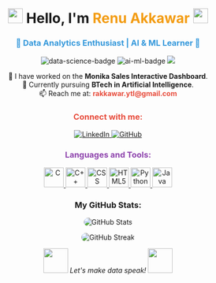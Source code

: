 <!-- Header Section with Animated Wave -->
<h1 align="center">
  <img src="https://media.giphy.com/media/hvRJCLFzcasrR4ia7z/giphy.gif" width="30"> 
  Hello, I'm <span style="color:#f39c12;">Renu Akkawar</span> 
  <img src="https://media.giphy.com/media/hvRJCLFzcasrR4ia7z/giphy.gif" width="30">
</h1>

<h3 align="center" style="color:#3498db;">🌟 Data Analytics Enthusiast | AI & ML Learner 🌟</h3>

<!-- Badge Section -->
<p align="center">
  <img src="https://img.shields.io/badge/Data%20Science-Enthusiast-blue?style=for-the-badge" alt="data-science-badge"/>
  <img src="https://img.shields.io/badge/AI%20%26%20ML-Learning-yellow?style=for-the-badge" alt="ai-ml-badge"/>
  <img src="https://img.shields.io/badge/Python-Intermediate-informational?style=for-the-badge&logo=python"/>
</p>

<!-- About Me Section with Hoverable Mail and Project -->
<p align="center">
  🔭 I have worked on the <strong>Monika Sales Interactive Dashboard</strong>.<br>
  🌱 Currently pursuing <strong>BTech in Artificial Intelligence</strong>.<br>
  📫 Reach me at: <a href="mailto:rakkawar.ytl@gmail.com" style="text-decoration:none;"><strong style="color:#e74c3c;">rakkawar.ytl@gmail.com</strong></a>
</p>

<!-- Social Media Links with Hover Animation -->
<h3 align="center" style="color:#e74c3c;">Connect with me:</h3>
<p align="center">
  <a href="https://linkedin.com/in/renu-akkawar-b84180268/" target="_blank">
    <img src="https://img.shields.io/badge/LinkedIn-0077B5?style=for-the-badge&logo=linkedin&logoColor=white" alt="LinkedIn" style="transition: transform 0.3s;" onmouseover="this.style.transform='scale(1.2)'" onmouseout="this.style.transform='scale(1)'"/>
  </a>
  <a href="https://github.com/renuakkawar" target="_blank">
    <img src="https://img.shields.io/badge/GitHub-181717?style=for-the-badge&logo=github&logoColor=white" alt="GitHub" style="transition: transform 0.3s;" onmouseover="this.style.transform='scale(1.2)'" onmouseout="this.style.transform='scale(1)'"/>
  </a>
</p>

<!-- Languages and Tools Section -->
<h3 align="center" style="color:#8e44ad;">Languages and Tools:</h3>
<p align="center">
  <a href="https://www.cprogramming.com/" target="_blank" rel="noreferrer">
    <img src="https://img.icons8.com/color/48/000000/c-programming.png" alt="C" width="40" height="40" />
  </a>
  <a href="https://www.w3schools.com/cpp/" target="_blank" rel="noreferrer">
    <img src="https://img.icons8.com/color/48/000000/c-plus-plus-logo.png" alt="C++" width="40" height="40" />
  </a>
  <a href="https://www.w3schools.com/css/" target="_blank" rel="noreferrer">
    <img src="https://img.icons8.com/color/48/000000/css3.png" alt="CSS" width="40" height="40" />
  </a>
  <a href="https://www.w3.org/html/" target="_blank" rel="noreferrer">
    <img src="https://img.icons8.com/color/48/000000/html-5.png" alt="HTML5" width="40" height="40" />
  </a>
  <a href="https://www.python.org" target="_blank" rel="noreferrer">
    <img src="https://img.icons8.com/color/48/000000/python.png" alt="Python" width="40" height="40" />
  </a>
  <a href="https://www.java.com" target="_blank" rel="noreferrer">
    <img src="https://img.icons8.com/color/48/000000/java-coffee-cup-logo.png" alt="Java" width="40" height="40" />
  </a>
</p>

<!-- Animated Stats Section -->
<h3 align="center">My GitHub Stats:</h3>
<p align="center">
  <img src="https://github-readme-stats.vercel.app/api?username=renuakkawar&show_icons=true&theme=tokyonight&count_private=true&hide_border=true" alt="GitHub Stats" style="border-radius:10px;"/>
</p>

<!-- GitHub Streak Section with Custom Animation -->
<p align="center">
  <img src="https://github-readme-streak-stats.herokuapp.com/?user=renuakkawar&theme=tokyonight&hide_border=true" alt="GitHub Streak" style="border-radius:10px;"/>
</p>

<!-- Fun Emoji Footer -->
<p align="center">
  <img src="https://media.giphy.com/media/j3tKScCHOSU9HzRDdp/giphy.gif" width="50"> 
  <em>Let's make data speak!</em> 
  <img src="https://media.giphy.com/media/j3tKScCHOSU9HzRDdp/giphy.gif" width="50">
</p>
